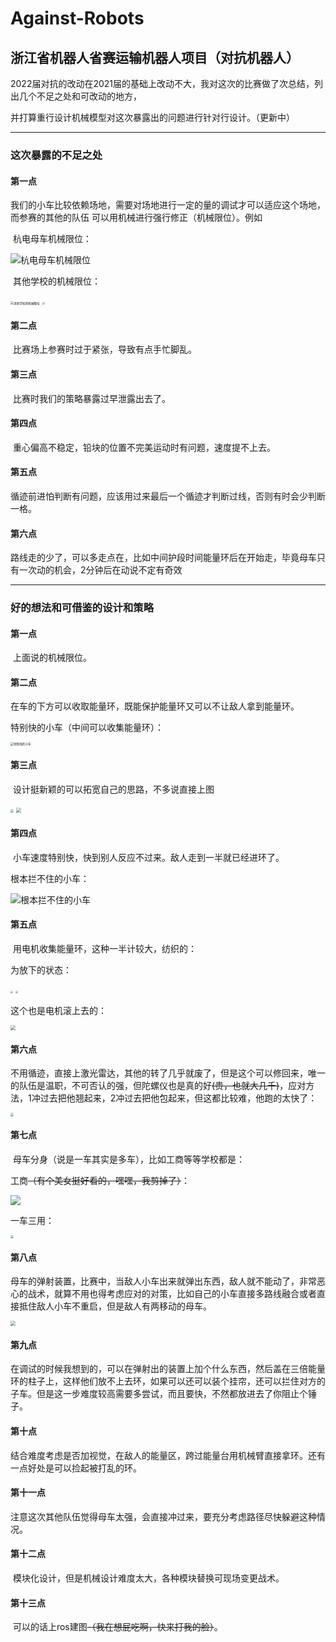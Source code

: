 # Against-Robots #
## 浙江省机器人省赛运输机器人项目（对抗机器人） ##
​	2022届对抗的改动在2021届的基础上改动不大，我对这次的比赛做了次总结，列出几个不足之处和可改动的地方，

并打算重行设计机械模型对这次暴露出的问题进行针对行设计。（更新中）

---------
### 这次暴露的不足之处 ###
   #### 第一点
​	我们的小车比较依赖场地，需要对场地进行一定的量的调试才可以适应这个场地，而参赛的其他的队伍
可以用机械进行强行修正（机械限位）。例如  

​	杭电母车机械限位：

![杭电母车机械限位](F:\git\Against-Robots\picture\1.jpg)

​	其他学校的机械限位：

<img src="F:\git\Against-Robots\picture\2.jpg" alt="其他学校的机械限位" style="zoom:33%;" />

<img src="F:\git\Against-Robots\picture\5.jpg" style="zoom: 25%;" />

   #### 第二点

​	比赛场上参赛时过于紧张，导致有点手忙脚乱。

   #### 第三点
​	比赛时我们的策略暴露过早泄露出去了。

   #### 第四点
​	重心偏高不稳定，铅块的位置不完美运动时有问题，速度提不上去。

   #### 第五点

​	循迹前进怕判断有问题，应该用过来最后一个循迹才判断过线，否则有时会少判断一格。

#### 第六点

​	路线走的少了，可以多走点在，比如中间护段时间能量环后在开始走，毕竟母车只有一次动的机会，2分钟后在动说不定有奇效

------

### 好的想法和可借鉴的设计和策略

#### 第一点

​	上面说的机械限位。

#### 第二点

​	在车的下方可以收取能量环，既能保护能量环又可以不让敌人拿到能量环。

特别快的小车（中间可以收集能量环）：

<img src="F:\git\Against-Robots\picture\3.jpg" alt="特别快的小车" style="zoom:33%;" />



#### 第三点

​	设计挺新颖的可以拓宽自己的思路，不多说直接上图

<img src="F:\git\Against-Robots\picture\4.jpg" style="zoom:33%;" />

<img src="F:\git\Against-Robots\picture\9.jpg" style="zoom: 50%;" />

#### 第四点

​	小车速度特别快，快到别人反应不过来。敌人走到一半就已经进环了。

根本拦不住的小车：

![根本拦不住的小车](F:\git\Against-Robots\picture\6.jpg)

#### 第五点

​	用电机收集能量环，这种一半计较大，纺织的：

为放下的状态：

<img src="F:\git\Against-Robots\picture\7.jpg" style="zoom: 25%;" />

<img src="F:\git\Against-Robots\picture\8.jpg" style="zoom:25%;" />

这个也是电机滚上去的：

<img src="F:\git\Against-Robots\picture\9.jpg" style="zoom: 50%;" />

#### 第六点

​	不用循迹，直接上激光雷达，其他的转了几乎就废了，但是这个可以修回来，唯一的队伍是温职，不可否认的强，但陀螺仪也是真的好~~(贵，也就大几千)~~，应对方法，1冲过去把他翘起来，2冲过去把他包起来，但这都比较难，他跑的太快了：

<img src="F:\git\Against-Robots\picture\10.jpg" style="zoom: 33%;" />

#### 第七点

​	母车分身（说是一车其实是多车），比如工商等等学校都是：

工商~~（有个美女挺好看的，嘿嘿，我剪掉了）~~：

![](F:\git\Against-Robots\picture\14.jpg)

一车三用：

<img src="F:\git\Against-Robots\picture\13.jpg" style="zoom:33%;" />

#### 第八点

​	母车的弹射装置，比赛中，当敌人小车出来就弹出东西，敌人就不能动了，非常恶心的战术，就算不用也得考虑应对的对策，比如自己的小车直接多路线融合或者直接抵住敌人小车不重启，但是敌人有两移动的母车。

<img src="F:\git\Against-Robots\picture\12.jpg" style="zoom: 50%;" />

#### 第九点

​	在调试的时候我想到的，可以在弹射出的装置上加个什么东西，然后盖在三倍能量环的柱子上，这样他们放不上去环，如果可以还可以装个挂帘，还可以拦住对方的子车。但是这一步难度较高需要多尝试，而且要快，不然都放进去了你阻止个锤子。

#### 第十点

​	结合难度考虑是否加视觉，在敌人的能量区，跨过能量台用机械臂直接拿环。还有一点好处是可以捡起被打乱的环。

#### 第十一点

​	注意这次其他队伍觉得母车太强，会直接冲过来，要充分考虑路径尽快躲避这种情况。

#### 第十二点

​	模块化设计，但是机械设计难度太大，各种模块替换可现场变更战术。

#### 第十三点

​	可以的话上ros建图~~（我在想屁吃啊，快来打我的脸）~~。